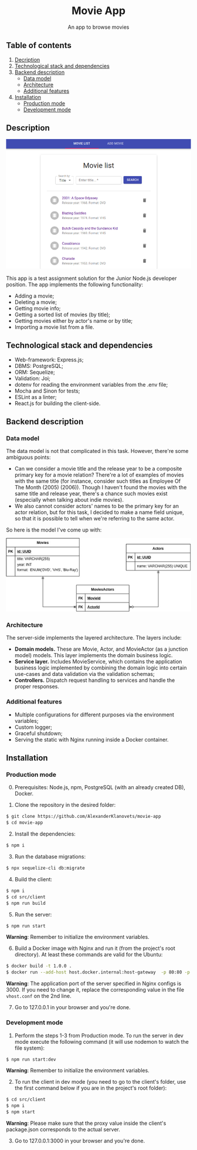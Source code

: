 <h1 align="center">Movie App</h1>
<p align="center">
  An app to browse movies
</p>

## Table of contents

1. [Decription](#description)
2. [Technological stack and dependencies](#technological-stack-and-dependencies)
3. [Backend description](#backend-description)
    - [Data model](#data-model)
    - [Architecture](#architecture)
    - [Additional features](#additional-features)
4. [Installation](#installation)
    - [Production mode](#production-mode)
    - [Development mode](#development-mode)

## Description

![Main page](/resources/images/mainPage.png)

This app is a test assignment solution for the Junior Node.js developer position. The app implements the following functionality:

- Adding a movie;
- Deleting a movie;
- Getting movie info;
- Getting a sorted list of movies (by title);
- Getting movies either by actor's name or by title;
- Importing a movie list from a file.

## Technological stack and dependencies

- Web-framework: Express.js;
- DBMS: PostgreSQL;
- ORM: Sequelize;
- Validation: Joi;
- dotenv for reading the environment variables from the .env file;
- Mocha and Sinon for tests;
- ESLint as a linter;
- React.js for building the client-side.

## Backend description

### Data model

The data model is not that complicated in this task. However, there're some ambiguous points:

- Can we consider a movie title and the release year to be a composite primary key for a movie relation? There're a lot of examples of movies with the same title (for instance, consider such titles as Employee Of The Month (2005) (2006)). Though I haven't found the movies with the same title and release year, there's a chance such movies exist (especially when talking about indie movies).
- We also cannot consider actors' names to be the primary key for an actor relation, but for this task, I decided to make a name field unique, so that it is possible to tell when we're referring to the same actor.

So here is the model I've come up with:

![Data Model](/resources/images/dataModel.jpg)

### Architecture

The server-side implements the layered architecture. The layers include:

- **Domain models.** These are Movie, Actor, and MovieActor (as a junction model) models. This layer implements the domain business logic.
- **Service layer.** Includes MovieService, which contains the application business logic implemented by combining the domain logic into certain use-cases and data validation via the validation schemas;
- **Controllers.** Dispatch request handling to services and handle the proper responses.

### Additional features

- Multiple configurations for different purposes via the environment variables;
- Custom logger;
- Graceful shutdown;
- Serving the static with Nginx running inside a Docker container.

## Installation

### Production mode

0. Prerequisites: Node.js, npm, PostgreSQL (with an already created DB), Docker.

1. Clone the repository in the desired folder:

```bash
$ git clone https://github.com/AlexanderKlanovets/movie-app
$ cd movie-app
```

2. Install the dependencies:

```bash
$ npm i
```

3. Run the database migrations:

```bash
$ npx sequelize-cli db:migrate
```

4. Build the client:

```bash
$ npm i
$ cd src/client
$ npm run build
```

5. Run the server:

```bash
$ npm run start
```

**Warning**: Remember to initialize the environment variables.

6. Build a Docker image with Nginx and run it (from the project's root directory). At least these commands are valid for the Ubuntu:

```bash
$ docker build -t 1.0.0 .
$ docker run --add-host host.docker.internal:host-gateway  -p 80:80 -p 443:443 -v `pwd`/src/client/build:/www/ --name nginx-movie-app 1.0.0
```

**Warning**: The application port of the server specified in Nginx configs is 3000. If you need to change it, replace the corresponding value in the file ```vhost.conf``` on the 2nd line.

7. Go to 127.0.0.1 in your browser and you're done.

### Development mode

1. Perform the steps 1-3 from Production mode. To run the server in dev mode execute the following command (it will use nodemon to watch the file system):

```bash
$ npm run start:dev
```

**Warning**: Remember to initialize the environment variables.

2. To run the client in dev mode (you need to go to the client's folder, use the first command below if you are in the project's root folder):

```bash
$ cd src/client
$ npm i
$ npm start
```

**Warning**: Please make sure that the proxy value inside the client's package.json corresponds to the actual server.

3. Go to 127.0.0.1:3000 in your browser and you're done.